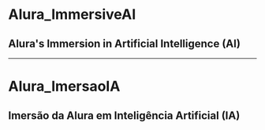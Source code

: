 # Alura_ImmersiveAI
## Alura's Immersion in Artificial Intelligence (AI)
---
# Alura_ImersaoIA
## Imersão da Alura em Inteligência Artificial (IA)

